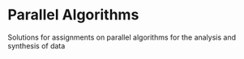 ﻿
# Parallel Algorithms 

Solutions for assignments on parallel algorithms for the analysis and synthesis of data 
